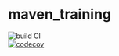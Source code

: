 # maven_training  
![build CI](https://github.com/lnassim98/maven_training/actions/workflows/build.yml/badge.svg)  
[![codecov](https://codecov.io/gh/lnassim98/maven_training/branch/main/graph/badge.svg?token=LEL25FLAUO)](https://codecov.io/gh/lnassim98/maven_training)
